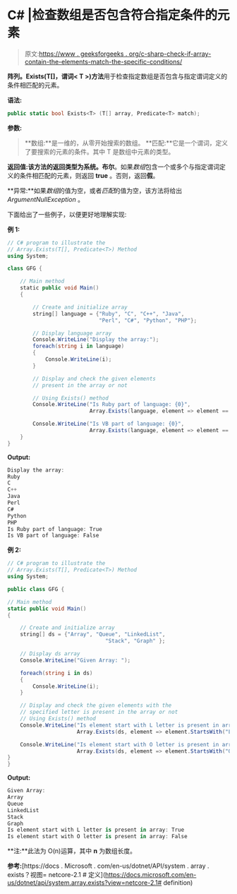 # C# |检查数组是否包含符合指定条件的元素

> 原文:[https://www . geeksforgeeks . org/c-sharp-check-if-array-contain-the-elements-match-the-specific-conditions/](https://www.geeksforgeeks.org/c-sharp-check-if-an-array-contain-the-elements-that-match-the-specified-conditions/)

**阵列。Exists(T[]，谓词< T >)方法**用于检查指定数组是否包含与指定谓词定义的条件相匹配的元素。

**语法:**

```cs
public static bool Exists<T> (T[] array, Predicate<T> match);
```

**参数:**

> **数组:**是一维的，从零开始搜索的数组。
> **匹配:**它是一个谓词，定义了要搜索的元素的条件。其中 T 是数组中元素的类型。

**返回值:**该方法的返回类型为**系统。布尔**。如果*数组*包含一个或多个与指定谓词定义的条件相匹配的元素，则返回 **true** 。否则，返回**假**。

**异常:**如果*数组*的值为空，或者*匹配*的值为空，该方法将给出 *ArgumentNullException* 。

下面给出了一些例子，以便更好地理解实现:

**例 1:**

```cs
// C# program to illustrate the 
// Array.Exists(T[], Predicate<T>) Method
using System;

class GFG {

    // Main method
    static public void Main()
    {

        // Create and initialize array
        string[] language = {"Ruby", "C", "C++", "Java",
                             "Perl", "C#", "Python", "PHP"};

        // Display language array
        Console.WriteLine("Display the array:");
        foreach(string i in language)
        {
            Console.WriteLine(i);
        }

        // Display and check the given elements
        // present in the array or not

        // Using Exists() method
        Console.WriteLine("Is Ruby part of language: {0}",
                          Array.Exists(language, element => element == "Ruby"));

        Console.WriteLine("Is VB part of language: {0}",
                          Array.Exists(language, element => element == "VB"));
    }
}
```

**Output:**

```cs
Display the array:
Ruby
C
C++
Java
Perl
C#
Python
PHP
Is Ruby part of language: True
Is VB part of language: False

```

**例 2:**

```cs
// C# program to illustrate the 
// Array.Exists(T[], Predicate<T>) Method
using System;

public class GFG {

// Main method
static public void Main()
{

    // Create and initialize array
    string[] ds = {"Array", "Queue", "LinkedList",
                               "Stack", "Graph" };

    // Display ds array
    Console.WriteLine("Given Array: ");

    foreach(string i in ds)
    {
        Console.WriteLine(i);
    }

    // Display and check the given elements with the
    // specified letter is present in the array or not
    // Using Exists() method
    Console.WriteLine("Is element start with L letter is present in array: {0}",
                      Array.Exists(ds, element => element.StartsWith("L")));

    Console.WriteLine("Is element start with O letter is present in array: {0}",
                      Array.Exists(ds, element => element.StartsWith("O")));
}
}
```

**Output:**

```cs
Given Array: 
Array
Queue
LinkedList
Stack
Graph
Is element start with L letter is present in array: True
Is element start with O letter is present in array: False

```

**注:**此法为 O(n)运算，其中 **n** 为数组长度。

**参考:**[https://docs . Microsoft . com/en-us/dotnet/API/system . array . exists？视图= netcore-2.1 # 定义](https://docs.microsoft.com/en-us/dotnet/api/system.array.exists?view=netcore-2.1# definition)